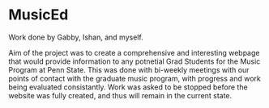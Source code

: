 # MusicEd

Work done by Gabby, Ishan, and myself.

Aim of the project was to create a comprehensive and interesting webpage that would provide information to any potnetial Grad Students for the Music Program at Penn State. This was done with bi-weekly meetings with our points of contact with the graduate music program, with progress and work being evaluated consistantly. 
Work was asked to be stopped before the website was fully created, and thus will remain in the current state. 
